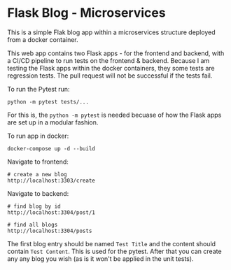 # Flask Blog - Microservices

This is a simple Flak blog app within a microservices structure deployed from a docker container.

This web app contains two Flask apps - for the frontend and backend, with a CI/CD pipeline to run
tests on the frontend & backend.  Because I am testing the Flask apps within the docker containers, 
they some tests are regression tests. The pull request will not be successful if the tests fail.

To run the Pytest run:
```
python -m pytest tests/...
```
For this is, the `python -m pytest` is needed becuase of how the Flask apps are set up in a modular fashion.


To run app in docker:
```
docker-compose up -d --build
```

Navigate to frontend:
```
# create a new blog
http://localhost:3303/create
```

Navigate to backend:
```
# find blog by id
http://localhost:3304/post/1

# find all blogs
http://localhost:3304/posts
```

The first blog entry should be named `Test Title` and the content should contain `Test Content`. 
This is used for the pytest. After that you can create any any blog you wish (as is it won't be applied in the 
unit tests).
